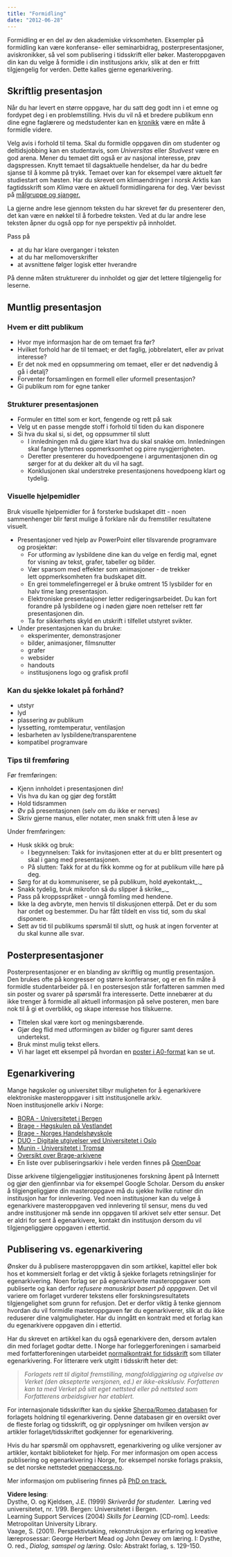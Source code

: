 ```yaml
---
title: "Formidling"
date: "2012-06-28"
---
```


Formidling er en del av den akademiske virksomheten. Eksempler på formidling kan være konferanse- eller seminarbidrag, posterpresentasjoner, aviskronikker, så vel som publisering i tidsskrift eller bøker. Masteroppgaven din kan du velge å formidle i din institusjons arkiv, slik at den er fritt tilgjengelig for verden. Dette kalles gjerne egenarkivering.

## Skriftlig presentasjon

Når du har levert en større oppgave, har du satt deg godt inn i et emne og fordypet deg i en problemstilling. Hvis du vil nå et bredere publikum enn dine egne faglærere og medstudenter kan en [kronikk](/kildebruk-og-referanser/kildevurdering/kvalitative-vurderinger/#kronikk) være en måte å formidle videre.

Velg avis i forhold til tema. Skal du formidle oppgaven din om studenter og deltidsjobbing kan en studentavis, som _Universitas_ eller _Studvest_ være en god arena. Mener du temaet ditt også er av nasjonal interesse, prøv dagspressen. Knytt temaet til dagsaktuelle hendelser, da har du bedre sjanse til å komme på trykk. Temaet over kan for eksempel være aktuelt før studiestart om høsten. Har du skrevet om klimaendringer i norsk Arktis kan fagtidsskrift som _Klima_ være en aktuell formidlingarena for deg. Vær bevisst på [målgruppe og sjanger.](/kildebruk-og-referanser/kildevurdering/kvalitative-vurderinger/#Malgruppe)

La gjerne andre lese gjennom teksten du har skrevet før du presenterer den, det kan være en nøkkel til å forbedre teksten. Ved at du lar andre lese teksten åpner du også opp for nye perspektiv på innholdet.

Pass på

- at du har klare overganger i teksten
- at du har mellomoverskrifter
- at avsnittene følger logisk etter hverandre

På denne måten strukturerer du innholdet og gjør det lettere tilgjengelig for leserne.

## Muntlig presentasjon

### Hvem er ditt publikum

- Hvor mye informasjon har de om temaet fra før?
- Hvilket forhold har de til temaet; er det faglig, jobbrelatert, eller av privat interesse?
- Er det nok med en oppsummering om temaet, eller er det nødvendig å gå i detalj?
- Forventer forsamlingen en formell eller uformell presentasjon?
- Gi publikum rom for egne tanker

### Strukturer presentasjonen

- Formuler en tittel som er kort, fengende og rett på sak
- Velg ut en passe mengde stoff i forhold til tiden du kan disponere
- Si hva du skal si, si det, og oppsummer til slutt
    - I innledningen må du gjøre klart hva du skal snakke om. Innledningen skal fange lytternes oppmerksomhet og pirre nysgjerrigheten.
    - Deretter presenterer du hovedpoengene i argumentasjonen din og sørger for at du dekker alt du vil ha sagt.
    - Konklusjonen skal understreke presentasjonens hovedpoeng klart og tydelig.

### Visuelle hjelpemidler

Bruk visuelle hjelpemidler for å forsterke budskapet ditt - noen sammenhenger blir først mulige å forklare når du fremstiller resultatene visuelt.

- Presentasjoner ved hjelp av PowerPoint eller tilsvarende programvare og prosjektør:
    - For utforming av lysbildene dine kan du velge en ferdig mal, egnet for visning av tekst, grafer, tabeller og bilder.
    - Vær sparsom med effekter som animasjoner - de trekker lett oppmerksomheten fra budskapet ditt.
    - En grei tommelefingerregel er å bruke omtrent 15 lysbilder for en halv time lang presentasjon.
    - Elektroniske presentasjoner letter redigeringsarbeidet. Du kan fort forandre på lysbildene og i nøden gjøre noen rettelser rett før presentasjonen din.
    - Ta for sikkerhets skyld en utskrift i tilfellet utstyret svikter.
- Under presentasjonen kan du bruke:
    - eksperimenter, demonstrasjoner
    - bilder, animasjoner, filmsnutter
    - grafer
    - websider
    - handouts
    - institusjonens logo og grafisk profil

### Kan du sjekke lokalet på forhånd?

- utstyr
- lyd
- plassering av publikum
- lyssetting, romtemperatur, ventilasjon
- lesbarheten av lysbildene/transparentene
- kompatibel programvare

### Tips til fremføring

Før fremføringen:

- Kjenn innholdet i presentasjonen din!
- Vis hva du kan og gjør deg forstått
- Hold tidsrammen
- Øv på presentasjonen (selv om du ikke er nervøs)
- Skriv gjerne manus, eller notater, men snakk fritt uten å lese av

Under fremføringen:

- Husk skikk og bruk:
    - I begynnelsen: Takk for invitasjonen etter at du er blitt presentert og skal i gang med presentasjonen.
    - På slutten: Takk for at du fikk komme og for at publikum ville høre på deg.
- Sørg for at du kommuniserer, se på publikum, hold øyekontakt_._
- Snakk tydelig, bruk mikrofon så du slipper å skrike_._
- Pass på kroppsspråket - unngå fomling med hendene.
- Ikke la deg avbryte, men henvis til diskusjonen etterpå. Det er du som har ordet og bestemmer. Du har fått tildelt en viss tid, som du skal disponere.
- Sett av tid til publikums spørsmål til slutt, og husk at ingen forventer at du skal kunne alle svar.

## Posterpresentasjoner

Posterpresentasjoner er en blanding av skriftlig og muntlig presentasjon. Den brukes ofte på kongresser og større konferanser, og er en fin måte å formidle studentarbeider på. I en postersesjon står forfatteren sammen med sin poster og svarer på spørsmål fra interesserte. Dette innebærer at du ikke trenger å formidle all aktuell informasjon på selve posteren, men bare nok til å gi et overblikk, og skape interesse hos tilskuerne.

- Tittelen skal være kort og meningsbærende.
- Gjør deg flid med utformingen av bilder og figurer samt deres undertekst.
- Bruk minst mulig tekst ellers.
- Vi har laget ett eksempel på hvordan en [poster i A0-format](http://www.ub.uib.no/sos/SoS_A0.pdf "A0-poster") kan se ut.

## Egenarkivering

Mange høgskoler og universitet tilbyr muligheten for å egenarkivere elektroniske masteroppgaver i sitt institusjonelle arkiv.  
Noen institusjonelle arkiv i Norge:

- [BORA - Universitetet i Bergen](https://bora.uib.no/ "BORA UIB")
- [Brage - Høgskulen på Vestlandet](https://brage.bibsys.no/xmlui/handle/11250/92930)
- [Brage - Norges Handelshøyskole](https://brage.bibsys.no/xmlui/handle/11250/92962 "BORA NHH")
- [DUO - Digitale utgivelser ved Universitetet i Oslo](https://www.duo.uio.no/ "DUO")
- [Munin - Universitetet i Tromsø](http://munin.uit.no/ "Munin")
- [Oversikt over Brage-arkivene](https://brage.bibsys.no/xmlui/ "Brage")
- En liste over publiseringsarkiv i hele verden finnes på [OpenDoar](http://www.opendoar.org/countrylist.php "OpenDoar")

Disse arkivene tilgjengeliggjør institusjonenes forskning åpent på Internett og gjør den gjenfinnbar via for eksempel Google Scholar. Dersom du ønsker å tilgjengeliggjøre din masteroppgave må du sjekke hvilke rutiner din institusjon har for innlevering. Ved noen institusjoner kan du velge å egenarkivere masteroppgaven ved innlevering til sensur, mens du ved andre institusjoner må sende inn oppgaven til arkivet selv etter sensur. Det er aldri for sent å egenarkivere, kontakt din institusjon dersom du vil tilgjengeliggjøre oppgaven i ettertid.

## Publisering vs. egenarkivering

Ønsker du å publisere masteroppgaven din som artikkel, kapittel eller bok hos et kommersielt forlag er det viktig å sjekke forlagets retningslinjer for egenarkivering. Noen forlag ser på egenarkiverte masteroppgaver som publiserte og kan derfor _refusere manuskript basert på oppgaven_. Det vil variere om forlaget vurderer tekstens eller forskningsresultatets tilgjengelighet som grunn for refusjon. Det er derfor viktig å tenke gjennom hvordan du vil formidle masteroppgaven før du egenarkiverer, slik at du ikke reduserer dine valgmuligheter. Har du inngått en kontrakt med et forlag kan du egenarkivere oppgaven din i ettertid.

Har du skrevet en artikkel kan du også egenarkivere den, dersom avtalen din med forlaget godtar dette. I Norge har forleggerforeningen i samarbeid med forfatterforeningen utarbeidet [normalkontrakt for tidsskrift](http://www.nffo.no/viewfile.aspx?id=143 "NFF normalkontrakt for tidsskrift") som tillater egenarkivering. For litterære verk utgitt i tidsskrift heter det:

> _Forlagets rett til digital fremstilling, mangfoldiggjøring og utgivelse av Verket (den aksepterte versjonen, ed.) er ikke-eksklusiv. Forfatteren kan ta med Verket på sitt eget nettsted eller på nettsted som Forfatterens arbeidsgiver har etablert._

For internasjonale tidsskrifter kan du sjekke [Sherpa/Romeo databasen](http://www.sherpa.ac.uk/romeo/ "Sherpa Romeo database") for forlagets holdning til egenarkivering. Denne databasen gir en oversikt over de fleste forlag og tidsskrift, og gir opplysninger om hvilken versjon av artikler forlaget/tidsskriftet godkjenner for egenarkivering.

Hvis du har spørsmål om opphavsrett, egenarkivering og ulike versjoner av artikler, kontakt biblioteket for hjelp. For mer informasjon om open access publisering og egenarkivering i Norge, for eksempel norske forlags praksis, se det norske nettstedet [openaccess.no](http://www.ub.uit.no/wiki/openaccess/index.php/Hovedside "Openaccess.no").

Mer informasjon om publisering finnes på [PhD on track.](http://www.phdontrack.net/share-and-publish/)

**Videre lesing**:  
Dysthe, O. og Kjeldsen, J.E. (1999) _Skriveråd for studenter._  Læring ved universitetet, nr. 1/99. Bergen: Universitetet i Bergen.  
Learning Support Services (2004) _Skills for Learning_ \[CD-rom\]. Leeds: Metropolitan University Library.[  
](?p=263)Vaage, S. (2001). Perspektivtaking, rekonstruksjon av erfaring og kreative læreprosessar: George Herbert Mead og John Dewey om læring. I: Dysthe, O. red., _Dialog, samspel og læring._ Oslo: Abstrakt forlag, s. 129-150.
